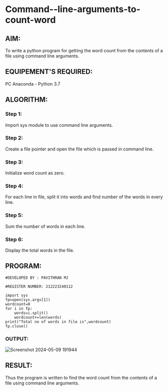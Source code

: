 # Command--line-arguments-to-count-word
## AIM:
To write a python program for getting the word count from the contents of a file using command line arguments.
## EQUIPEMENT'S REQUIRED: 
PC
Anaconda - Python 3.7
## ALGORITHM: 

### Step 1:

Import sys module to use command line arguments.

### Step 2: 

Create a file pointer and open the file which is passed in command line.
 
### Step 3: 

Initialize word count as zero.

### Step 4:  

For each line in file, split it into words and find number of the words in every line.

### Step 5: 

Sum the number of words in each line.

### Step 6: 

Display the total words in the file.

## PROGRAM:

```
#DEVELOPED BY : PAVITHRAN MJ

#REGISTER NUMBER: 212223240112

import sys
fp=open(sys.argv[1])
wordcount=0
for i in fp:
    words=i.split()
    wordcount+=len(words)
print("Total no of words in file is",wordcount)
fp.close()
```

### OUTPUT:

![Screenshot 2024-05-09 191944](https://github.com/Mohammed-Saajid/Command--line-arguments-to-count-word/assets/141727149/d6ac2c1a-ef29-433c-af14-05134f2eb7f2)




## RESULT:
Thus the program is written to find the word count from the contents of a file using command line arguments.
